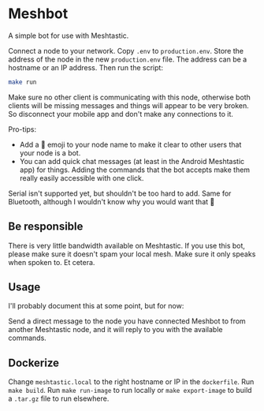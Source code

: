 # Meshbot

A simple bot for use with Meshtastic.

Connect a node to your network. Copy `.env` to `production.env`. Store the
address of the node in the new `production.env` file. The address can be a
hostname or an IP address. Then run the script:

```bash
make run
```

Make sure no other client is communicating with this node, otherwise both
clients will be missing messages and things will appear to be very broken. So
disconnect your mobile app and don't make any connections to it.

Pro-tips:

- Add a 🤖 emoji to your node name to make it clear to other users that your
  node is a bot.
- You can add quick chat messages (at least in the Android Meshtastic app) for
  things. Adding the commands that the bot accepts make them really easily
  accessible with one click.

Serial isn't supported yet, but shouldn't be too hard to add. Same for
Bluetooth, although I wouldn't know why you would want that 🙂

## Be responsible

There is very little bandwidth available on Meshtastic. If you use this bot,
please make sure it doesn't spam your local mesh. Make sure it only speaks when
spoken to. Et cetera.

## Usage

I'll probably document this at some point, but for now:

Send a direct message to the node you have connected Meshbot to from another
Meshtastic node, and it will reply to you with the available commands.

## Dockerize

Change `meshtastic.local` to the right hostname or IP in the `dockerfile`. Run
`make build`. Run `make run-image` to run locally or `make export-image` to
build a `.tar.gz` file to run elsewhere.
